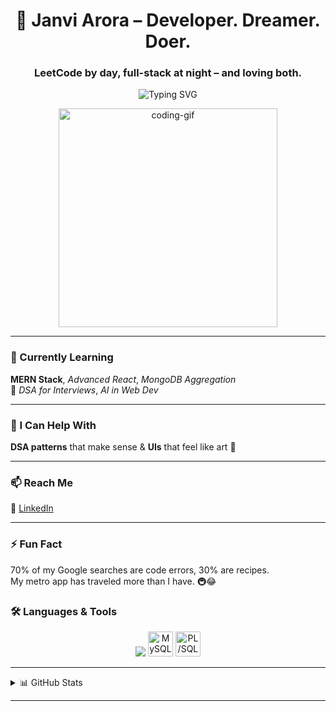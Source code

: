 <h1 align="center">🚀 Janvi Arora – Developer. Dreamer. Doer.</h1>
<h3 align="center">LeetCode by day, full-stack at night – and loving both.</h3>

<p align="center">
  <img src="https://readme-typing-svg.demolab.com?font=Fira+Code&weight=600&size=20&pause=1000&color=00F7FF&center=true&vCenter=true&width=750&lines=Translating+logic+into+beautiful+interfaces.;Kabhi+kabhi+code+samajhne+ke+liye+coffee+nahi+sabr+chahiye.;Design-driven+mindset+with+developer+precision.;VS+Code+open+karte+hi+productivity+ka+button+on+ho+jaata+hai.;Code+that+works+is+good%2C+code+that+feels+right+is+better." alt="Typing SVG" />
</p>



<p align="center">
  <img src="https://png.pngtree.com/png-vector/20230728/ourmid/pngtree-code-clipart-one-of-the-character-concept-for-gamer-gamer-girl-vector-png-image_6805622.png" width="350" alt="coding-gif" />
</p>

---

### 🌱 Currently Learning  
**MERN Stack**, *Advanced React*, *MongoDB Aggregation*  
📘 *DSA for Interviews*, *AI in Web Dev*

---

### 🧠 I Can Help With  
**DSA patterns** that make sense & **UIs** that feel like art 🎨

---

### 📫 Reach Me  
🔗 [LinkedIn](https://www.linkedin.com/in/janvi-arora-7b8299294/)  <!-- 📄 [Resume](https://drive.google.com/drive/u/0/folders/1MHC6Vt6RAxkUhFMqNi8j4EDzQhzoe-AJ)-->

---

### ⚡ Fun Fact  
70% of my Google searches are code errors, 30% are recipes.  
My metro app has traveled more than I have. 🚇😂


### 🛠️ Languages & Tools

<p align="center">
  <img src="https://skillicons.dev/icons?i=cpp,react,nodejs,mongodb,tailwind,html,css,js,git,redux,figma,php,firebase,bootstrap" />
  <img src="https://cdn.jsdelivr.net/gh/devicons/devicon/icons/mysql/mysql-original.svg" height="40" width="40" alt="MySQL"/>
  <img src="https://cdn.jsdelivr.net/gh/devicons/devicon/icons/oracle/oracle-original.svg" height="40" width="40" alt="PL/SQL"/>
</p>

---

<details>
  <summary>📊 GitHub Stats</summary>

  <p align="center">
    <img src="https://github-readme-stats.vercel.app/api?username=janviarora24&show_icons=true&theme=radical" width="45%"/>
    <img src="https://github-readme-stats.vercel.app/api/top-langs/?username=janviarora24&layout=compact&theme=radical" width="45%" />
  </p>

<!--
<p align="center">
  <img src="https://github-readme-streak-stats.demolab.com?user=janviarora24&theme=radical" alt="GitHub Streak" />
</p>
-->

</details>


---



